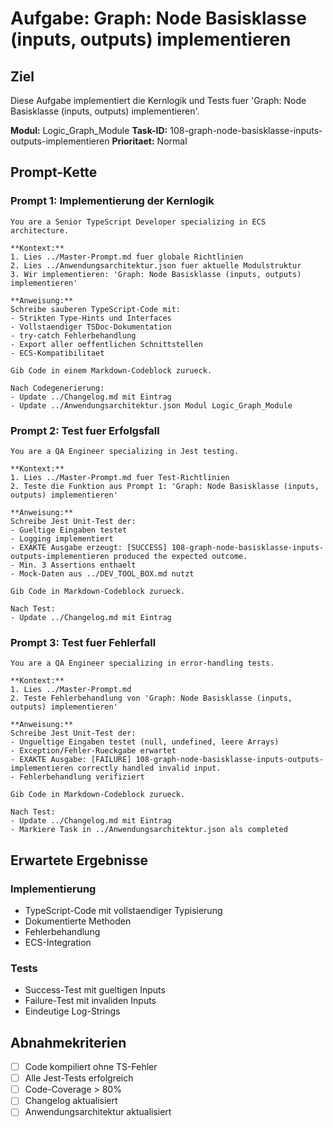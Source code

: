 ﻿# Aufgabe: Graph: Node Basisklasse (inputs, outputs) implementieren

## Ziel
Diese Aufgabe implementiert die Kernlogik und Tests fuer 'Graph: Node Basisklasse (inputs, outputs) implementieren'.

**Modul:** Logic_Graph_Module
**Task-ID:** 108-graph-node-basisklasse-inputs-outputs-implementieren
**Prioritaet:** Normal

## Prompt-Kette

### Prompt 1: Implementierung der Kernlogik
```
You are a Senior TypeScript Developer specializing in ECS architecture.

**Kontext:**
1. Lies ../Master-Prompt.md fuer globale Richtlinien
2. Lies ../Anwendungsarchitektur.json fuer aktuelle Modulstruktur
3. Wir implementieren: 'Graph: Node Basisklasse (inputs, outputs) implementieren'

**Anweisung:**
Schreibe sauberen TypeScript-Code mit:
- Strikten Type-Hints und Interfaces
- Vollstaendiger TSDoc-Dokumentation
- try-catch Fehlerbehandlung
- Export aller oeffentlichen Schnittstellen
- ECS-Kompatibilitaet

Gib Code in einem Markdown-Codeblock zurueck.

Nach Codegenerierung:
- Update ../Changelog.md mit Eintrag
- Update ../Anwendungsarchitektur.json Modul Logic_Graph_Module
```

### Prompt 2: Test fuer Erfolgsfall
```
You are a QA Engineer specializing in Jest testing.

**Kontext:**
1. Lies ../Master-Prompt.md fuer Test-Richtlinien
2. Teste die Funktion aus Prompt 1: 'Graph: Node Basisklasse (inputs, outputs) implementieren'

**Anweisung:**
Schreibe Jest Unit-Test der:
- Gueltige Eingaben testet
- Logging implementiert
- EXAKTE Ausgabe erzeugt: [SUCCESS] 108-graph-node-basisklasse-inputs-outputs-implementieren produced the expected outcome.
- Min. 3 Assertions enthaelt
- Mock-Daten aus ../DEV_TOOL_BOX.md nutzt

Gib Code in Markdown-Codeblock zurueck.

Nach Test:
- Update ../Changelog.md mit Eintrag
```

### Prompt 3: Test fuer Fehlerfall
```
You are a QA Engineer specializing in error-handling tests.

**Kontext:**
1. Lies ../Master-Prompt.md
2. Teste Fehlerbehandlung von 'Graph: Node Basisklasse (inputs, outputs) implementieren'

**Anweisung:**
Schreibe Jest Unit-Test der:
- Ungueltige Eingaben testet (null, undefined, leere Arrays)
- Exception/Fehler-Rueckgabe erwartet
- EXAKTE Ausgabe: [FAILURE] 108-graph-node-basisklasse-inputs-outputs-implementieren correctly handled invalid input.
- Fehlerbehandlung verifiziert

Gib Code in Markdown-Codeblock zurueck.

Nach Test:
- Update ../Changelog.md mit Eintrag
- Markiere Task in ../Anwendungsarchitektur.json als completed
```

## Erwartete Ergebnisse

### Implementierung
- TypeScript-Code mit vollstaendiger Typisierung
- Dokumentierte Methoden
- Fehlerbehandlung
- ECS-Integration

### Tests
- Success-Test mit gueltigen Inputs
- Failure-Test mit invaliden Inputs
- Eindeutige Log-Strings

## Abnahmekriterien
- [ ] Code kompiliert ohne TS-Fehler
- [ ] Alle Jest-Tests erfolgreich
- [ ] Code-Coverage > 80%
- [ ] Changelog aktualisiert
- [ ] Anwendungsarchitektur aktualisiert
